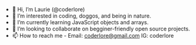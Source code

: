 - 👋 Hi, I’m Laurie (@coderlore)
- 👀 I’m interested in coding, doggos, and being in nature. 
- 🌱 I’m currently learning JavaScript objects and arrays.
- 💞️ I’m looking to collaborate on begginer-friendly open source projects.
- 📫 How to reach me - 
  Email: coderlore@gmail.com
  IG: coderlore

<!---
coderlore/coderlore is a ✨ special ✨ repository because its `README.md` (this file) appears on your GitHub profile.
You can click the Preview link to take a look at your changes.
--->
